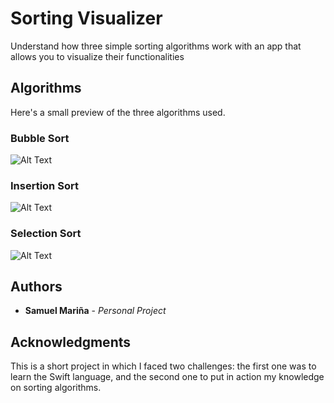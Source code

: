 # Sorting Visualizer

Understand how three simple sorting algorithms work with an app that allows you to visualize their functionalities

## Algorithms

Here's a small preview of the three algorithms used.

### Bubble Sort

![Alt Text](https://media.giphy.com/media/US7pKbj2YWC4RWDjqc/giphy.gif)

### Insertion Sort

![Alt Text](https://media.giphy.com/media/H4oG2zZx5DWXS6cY7z/giphy.gif)

### Selection Sort
![Alt Text](https://media.giphy.com/media/YPWL74uXB2Ct5F8Aj3/giphy.gif)

## Authors

* **Samuel Mariña** - *Personal Project*

## Acknowledgments

This is a short project in which I faced two challenges: the first one was to learn the Swift language, and the second one to put in action
my knowledge on sorting algorithms.
